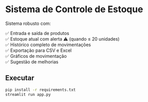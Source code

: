 
# Sistema de Controle de Estoque

Sistema robusto com:

✅ Entrada e saída de produtos  
✅ Estoque atual com alerta ⚠️ (quando ≤ 20 unidades)  
✅ Histórico completo de movimentações  
✅ Exportação para CSV e Excel  
✅ Gráficos de movimentação  
✅ Sugestão de melhorias  

## Executar
```bash
pip install -r requirements.txt
streamlit run app.py
```
